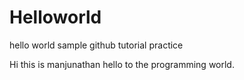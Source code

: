 # Helloworld
hello world sample github tutorial practice

Hi this is manjunathan hello to the programming world.
